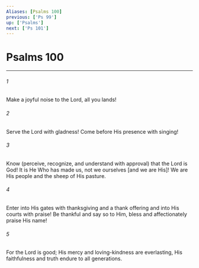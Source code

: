 ```yaml
---
Aliases: [Psalms 100]
previous: ['Ps 99']
up: ['Psalms']
next: ['Ps 101']
---
```

# Psalms 100

***


###### 1 


Make a joyful noise to the Lord, all you lands! 


###### 2 


Serve the Lord with gladness! Come before His presence with singing! 


###### 3 


Know (perceive, recognize, and understand with approval) that the Lord is God! It is He Who has made us, not we ourselves [and we are His]! We are His people and the sheep of His pasture. 


###### 4 


Enter into His gates with thanksgiving and a thank offering and into His courts with praise! Be thankful and say so to Him, bless and affectionately praise His name! 


###### 5 


For the Lord is good; His mercy and loving-kindness are everlasting, His faithfulness and truth endure to all generations.

